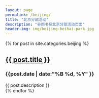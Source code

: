 ```yaml
---
layout: page
permalink: /beijing/
title: "北京分部活动"
description: "谷雨书苑北京分部活动页面"
header-img: img/beijing-beihai-park.jpg
---
```


<div class="tiles">
{% for post in site.categories.beijing %}
    <h2><a href="{{ post.url }}">{{ post.title }}</a></h2>
    <div class="title-desc"><h3>{{post.date | date:"%B %d, %Y" }}</h3></div>
    <div class="title-desc">{{ post.description }}</div>
{% endfor %}
</div><!-- /.tiles -->
